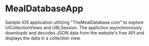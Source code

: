 # MealDatabaseApp

Sample iOS application utilizing "TheMealDatabase.com" to explore UICollectionViews and URLSession. The appliction asynchronously downloads and decodes JSON
data from the website's free API and displays the data in a collection view. 
